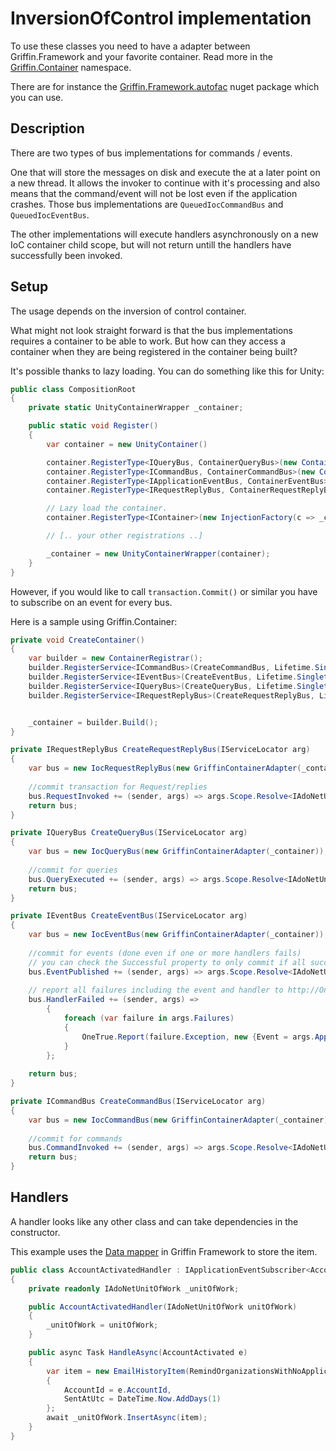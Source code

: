 ﻿InversionOfControl implementation
=================================

To use these classes you need to have a adapter between Griffin.Framework and your favorite container. Read more in the [Griffin.Container](../../Griffin.Core/Container/) namespace.

There are for instance the [Griffin.Framework.autofac](../ioc/autofac/cqs) nuget package which you can use.


## Description

There are two types of bus implementations for commands / events. 

One that will store the messages on disk and execute the at a later point on a 
new thread. It allows the invoker to continue with it's processing
and also means that the command/event will not be lost even if the application 
crashes. Those bus implementations are `QueuedIocCommandBus`
and `QueuedIocEventBus`.

The other implementations will execute handlers asynchronously on a new 
IoC container child scope, but will not return untill the handlers have 
successfully been invoked.

## Setup

The usage depends on the inversion of control container. 

What might not look straight forward is that the bus implementations requires a 
container to be able to work. But how can they access a container
when they are being registered in the container being built?

It's possible thanks to lazy loading. You can do something like this for Unity:

```csharp
public class CompositionRoot
{
    private static UnityContainerWrapper _container;

    public static void Register()
    {
        var container = new UnityContainer()

        container.RegisterType<IQueryBus, ContainerQueryBus>(new ContainerControlledLifetimeManager());
        container.RegisterType<ICommandBus, ContainerCommandBus>(new ContainerControlledLifetimeManager());
        container.RegisterType<IApplicationEventBus, ContainerEventBus>(new ContainerControlledLifetimeManager());
        container.RegisterType<IRequestReplyBus, ContainerRequestReplyBus>(new ContainerControlledLifetimeManager());

        // Lazy load the container.
        container.RegisterType<IContainer>(new InjectionFactory(c => _container));

        // [.. your other registrations ..]

        _container = new UnityContainerWrapper(container);
    }
}
```

However, if you would like to call `transaction.Commit()` or similar you
 have to subscribe on
 an event for every bus. 

Here is a sample using Griffin.Container:

```csharp
private void CreateContainer()
{
    var builder = new ContainerRegistrar();
    builder.RegisterService<ICommandBus>(CreateCommandBus, Lifetime.Singleton);
    builder.RegisterService<IEventBus>(CreateEventBus, Lifetime.Singleton);
    builder.RegisterService<IQueryBus>(CreateQueryBus, Lifetime.Singleton);
    builder.RegisterService<IRequestReplyBus>(CreateRequestReplyBus, Lifetime.Singleton);


    _container = builder.Build();
}

private IRequestReplyBus CreateRequestReplyBus(IServiceLocator arg)
{
    var bus = new IocRequestReplyBus(new GriffinContainerAdapter(_container));
    
    //commit transaction for Request/replies
    bus.RequestInvoked += (sender, args) => args.Scope.Resolve<IAdoNetUnitOfWork>().SaveChanges();
    return bus;
}

private IQueryBus CreateQueryBus(IServiceLocator arg)
{
    var bus = new IocQueryBus(new GriffinContainerAdapter(_container));
    
    //commit for queries
    bus.QueryExecuted += (sender, args) => args.Scope.Resolve<IAdoNetUnitOfWork>().SaveChanges();
    return bus;
}

private IEventBus CreateEventBus(IServiceLocator arg)
{
    var bus = new IocEventBus(new GriffinContainerAdapter(_container));
    
    //commit for events (done even if one or more handlers fails)
    // you can check the Successful property to only commit if all succeed.
    bus.EventPublished += (sender, args) => args.Scope.Resolve<IAdoNetUnitOfWork>().SaveChanges();
    
    // report all failures including the event and handler to http://OneTrueError.com
    bus.HandlerFailed += (sender, args) =>
        {
            foreach (var failure in args.Failures)
            {
                OneTrue.Report(failure.Exception, new {Event = args.ApplicationEvent, Handler = failure.Handler});
            }
        };
                    
    return bus;
}

private ICommandBus CreateCommandBus(IServiceLocator arg)
{
    var bus = new IocCommandBus(new GriffinContainerAdapter(_container));
    
    //commit for commands
    bus.CommandInvoked += (sender, args) => args.Scope.Resolve<IAdoNetUnitOfWork>().SaveChanges();
    return bus;
}

```

## Handlers

A handler looks like any other class and can take dependencies in the constructor. 

This example uses the [Data mapper](../Data/Mapper) in Griffin Framework to 
store the item.

```csharp
public class AccountActivatedHandler : IApplicationEventSubscriber<AccountActivated>
{
    private readonly IAdoNetUnitOfWork _unitOfWork;

    public AccountActivatedHandler(IAdoNetUnitOfWork unitOfWork)
    {
        _unitOfWork = unitOfWork;
    }

    public async Task HandleAsync(AccountActivated e)
    {
        var item = new EmailHistoryItem(RemindOrganizationsWithNoApplications.EmailTypeName, e.OrganizationId)
        {
            AccountId = e.AccountId,
            SentAtUtc = DateTime.Now.AddDays(1)
        };
        await _unitOfWork.InsertAsync(item);
    }
}
```

